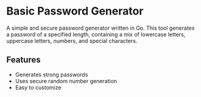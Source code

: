 # Basic Password Generator

A simple and secure password generator written in Go. This tool generates a password of a specified length, containing a mix of lowercase letters, uppercase letters, numbers, and special characters.

## Features

- Generates strong passwords
- Uses secure random number generation
- Easy to customize
